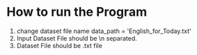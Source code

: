 # How to run the Program
1. change dataset file name
data_path = 'English_for_Today.txt'
2. Input Dataset File should be \n separated. 
3. Dataset File should be .txt file
